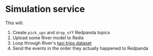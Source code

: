 # Simulation service

This will:

1. Create `pick_ups` and `drop_off` Redpanda topics
2. Upload some River model to Redis
3. Loop through River's [taxi trips dataset](https://riverml.xyz/0.11.1/api/datasets/Taxis/)
4. Send the events in the order they actually happened to Redpanda
